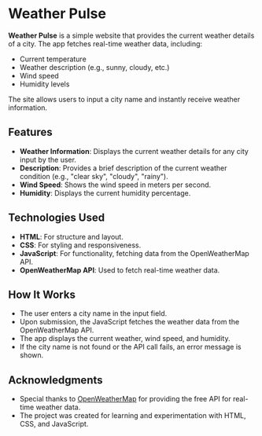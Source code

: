 # Weather Pulse

**Weather Pulse** is a simple website that provides the current weather details of a city. The app fetches real-time weather data, including:
- Current temperature
- Weather description (e.g., sunny, cloudy, etc.)
- Wind speed
- Humidity levels

The site allows users to input a city name and instantly receive weather information.

## Features
- **Weather Information**: Displays the current weather details for any city input by the user.
- **Description**: Provides a brief description of the current weather condition (e.g., "clear sky", "cloudy", "rainy").
- **Wind Speed**: Shows the wind speed in meters per second.
- **Humidity**: Displays the current humidity percentage.
  
## Technologies Used
- **HTML**: For structure and layout.
- **CSS**: For styling and responsiveness.
- **JavaScript**: For functionality, fetching data from the OpenWeatherMap API.
- **OpenWeatherMap API**: Used to fetch real-time weather data.

## How It Works
- The user enters a city name in the input field.
- Upon submission, the JavaScript fetches the weather data from the OpenWeatherMap API.
- The app displays the current weather, wind speed, and humidity.
- If the city name is not found or the API call fails, an error message is shown.

## Acknowledgments
- Special thanks to [OpenWeatherMap](https://openweathermap.org/) for providing the free API for real-time weather data.
- The project was created for learning and experimentation with HTML, CSS, and JavaScript.

